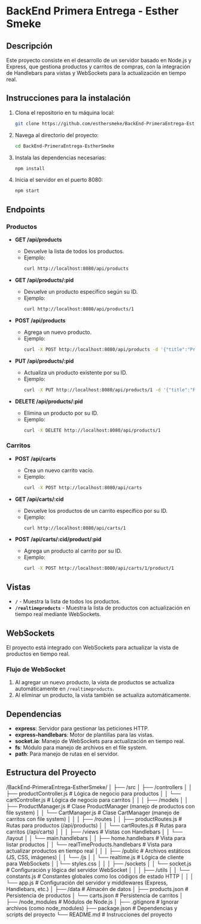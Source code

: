 # BackEnd Primera Entrega - Esther Smeke

## Descripción

Este proyecto consiste en el desarrollo de un servidor basado en Node.js y Express, que gestiona productos y carritos de compras, con la integración de Handlebars para vistas y WebSockets para la actualización en tiempo real.

## Instrucciones para la instalación

1. Clona el repositorio en tu máquina local:

   ```bash
   git clone https://github.com/esthersmeke/BackEnd-PrimeraEntrega-EstherSmeke.git
   ```

2. Navega al directorio del proyecto:

   ```bash
   cd BackEnd-PrimeraEntrega-EstherSmeke
   ```

3. Instala las dependencias necesarias:

   ```bash
   npm install
   ```

4. Inicia el servidor en el puerto 8080:
   ```bash
   npm start
   ```

## Endpoints

### Productos

- **GET /api/products**

  - Devuelve la lista de todos los productos.
  - Ejemplo:
    ```bash
    curl http://localhost:8080/api/products
    ```

- **GET /api/products/:pid**

  - Devuelve un producto específico según su ID.
  - Ejemplo:
    ```bash
    curl http://localhost:8080/api/products/1
    ```

- **POST /api/products**

  - Agrega un nuevo producto.
  - Ejemplo:
    ```bash
    curl -X POST http://localhost:8080/api/products -d '{"title":"Producto 1", "description":"Descripción", "price":100, "code":"abc123", "stock":50, "thumbnails":["/img1.png"]}' -H "Content-Type: application/json"
    ```

- **PUT /api/products/:pid**

  - Actualiza un producto existente por su ID.
  - Ejemplo:
    ```bash
    curl -X PUT http://localhost:8080/api/products/1 -d '{"title":"Producto Actualizado", "price":200}' -H "Content-Type: application/json"
    ```

- **DELETE /api/products/:pid**
  - Elimina un producto por su ID.
  - Ejemplo:
    ```bash
    curl -X DELETE http://localhost:8080/api/products/1
    ```

### Carritos

- **POST /api/carts**

  - Crea un nuevo carrito vacío.
  - Ejemplo:
    ```bash
    curl -X POST http://localhost:8080/api/carts
    ```

- **GET /api/carts/:cid**

  - Devuelve los productos de un carrito específico por su ID.
  - Ejemplo:
    ```bash
    curl http://localhost:8080/api/carts/1
    ```

- **POST /api/carts/:cid/product/:pid**
  - Agrega un producto al carrito por su ID.
  - Ejemplo:
    ```bash
    curl -X POST http://localhost:8080/api/carts/1/product/1
    ```

## Vistas

- **`/`** - Muestra la lista de todos los productos.
- **`/realtimeproducts`** - Muestra la lista de productos con actualización en tiempo real mediante WebSockets.

## WebSockets

El proyecto está integrado con WebSockets para actualizar la vista de productos en tiempo real.

### Flujo de WebSocket

1. Al agregar un nuevo producto, la vista de productos se actualiza automáticamente en `/realtimeproducts`.
2. Al eliminar un producto, la vista también se actualiza automáticamente.

## Dependencias

- **express**: Servidor para gestionar las peticiones HTTP.
- **express-handlebars**: Motor de plantillas para las vistas.
- **socket.io**: Manejo de WebSockets para actualización en tiempo real.
- **fs**: Módulo para manejo de archivos en el file system.
- **path**: Para manejo de rutas en el servidor.

## Estructura del Proyecto

/BackEnd-PrimeraEntrega-EstherSmeke/
│
├── /src
│ ├── /controllers
│ │ ├── productController.js # Lógica de negocio para productos
│ │ └── cartController.js # Lógica de negocio para carritos
│ │
│ ├── /models
│ │ ├── ProductManager.js # Clase ProductManager (manejo de productos con file system)
│ │ └── CartManager.js # Clase CartManager (manejo de carritos con file system)
│ │
│ ├── /routes
│ │ ├── productRoutes.js # Rutas para productos (/api/products)
│ │ └── cartRoutes.js # Rutas para carritos (/api/carts)
│ │
│ ├── /views # Vistas con Handlebars
│ │ └── /layout
│ │ └── main.handlebars
│ │ ├── home.handlebars # Vista para listar productos
│ │ └── realTimeProducts.handlebars # Vista para actualizar productos en tiempo real
│ │
│ ├── /public # Archivos estáticos (JS, CSS, imágenes)
│ │ └── /js
│ │ └── realtime.js # Lógica de cliente para WebSockets
│ │└── styles.css
│ │
│ ├── /sockets
│ │ └── socket.js # Configuración y lógica del servidor WebSocket
│ │
│ ├── /utils
│ │ └── constants.js # Constantes globales como los códigos de estado HTTP
│ │
│ └── app.js # Configuración del servidor y middlewares (Express, Handlebars, etc.)
│
├── /data # Almacén de datos
│ ├── products.json # Persistencia de productos
│ └── carts.json # Persistencia de carritos
│
├── /node_modules # Módulos de Node.js
│
├── .gitignore # Ignorar archivos (como node_modules)
├── package.json # Dependencias y scripts del proyecto
└── README.md # Instrucciones del proyecto
